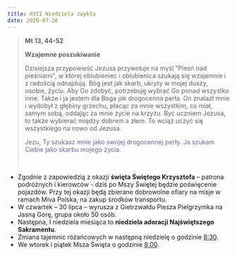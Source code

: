 ```yaml
---
title: XVII Niedziela zwykła
date: 2020-07-26
---
```


> **Mt 13, 44-52**
>
> **Wzajemne poszukiwanie**
>
> Dzisiejsza przypowieść Jezusa przywołuje na myśl "Pieśń nad pieśniami", w której oblubieniec i oblubienica szukają się wzajemnie i z radością odnajdują. Bóg jest jak skarb, ukryty w mojej duszy, osobie, życiu. Aby Go zdobyć, potrzebuję wybrać Go ponad wszystko inne. Także i ja jestem dla Boga jak drogocenna perła. On znalazł mnie i wydobył z głębiny grzechu, płacąc za mnie wszystkim, co miał, samym sobą, oddając za mnie życie na krzyżu. Być uczniem Jezusa, to także wybierać między dobrem a złem. To wciąż uczyć się wszystkiego na nowo od Jezusa.
>
> <span style="color: #666699;">Jezu, Ty szukasz mnie jako swojej drogocennej perły. Ja szukam Ciebie jako skarbu mojego życia. </span>
>
> &nbsp;

- Zgodnie z zapowiedzią z okazji **święta Świętego Krzysztofa** – patrona podróżnych i kierowców - dziś po Mszy Świętej będzie poświęcenie pojazdów. Przy tej okazji będą zbierane dobrowolne ofiary na misje w ramach Miva Polska, na zakup środków transportu.
- W czwartek – 30 lipca – wyrusza z Gietrzwałdu Piesza Pielgrzymka na Jasną Górę, grupa około 50 osób.
- Następna, I niedziela miesiąca to **niedziela adoracji Najświętszego Sakramentu**.
- Zmiana tajemnic różańcowych w następną niedzielę o godzinie <u>8:30</u>.
- We wtorek i piątek Msza Święta o godzinie <u>8:00</u>.

